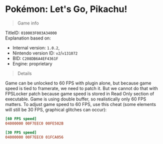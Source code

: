 # Pokémon: Let's Go, Pikachu!

> Game info

TitleID: `010003F003A34000`<br>
Explanation based on:
- Internal version: `1.0.2`, 
- Nintendo version ID: `v2`/`v131072`
- BID: `C208DB6A4EF4361F`
- Engine: proprietary

> Details

Game can be unlocked to 60 FPS with plugin alone, but because game speed is tied to framerate, we need to patch it. But we cannot do that with FPSLocker patch because game speed is stored in Read Only section of executable. Game is using double buffer, so realistically only 60 FPS matters. To adjust game speed to 60 FPS, use this cheat (some elements will still be 30 FPS, graphical glitches can occur):

```ini
[60 FPS speed]
04000000 00F7EEC0 00FE502B

[30 FPS speed]
04000000 00F7EEC0 01FCA056
```

